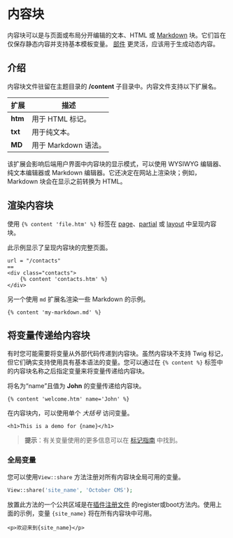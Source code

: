 # 内容块

内容块可以是与页面或布局分开编辑的文本、HTML 或 [Markdown](http://daringfireball.net/projects/markdown/syntax) 块。它们旨在仅保存静态内容并支持基本模板变量。 [部件](partials.md) 更灵活，应该用于生成动态内容。

## 介绍

内容块文件驻留在主题目录的 **/content** 子目录中。内容文件支持以下扩展名。

扩展 |描述
------------- | -------------
**htm** |用于 HTML 标记。
**txt** |用于纯文本。
**MD** |用于 Markdown 语法。

该扩展会影响后端用户界面中内容块的显示模式，可以使用 WYSIWYG 编辑器、纯文本编辑器或 Markdown 编辑器。它还决定在网站上渲染块；例如，Markdown 块会在显示之前转换为 HTML。

## 渲染内容块

使用 `{% content 'file.htm' %}` 标签在 [page](pages.md)、[partial](partials.md) 或 [layout](layouts.md) 中呈现内容块。

此示例显示了呈现内容块的完整页面。

```
url = "/contacts"
==
<div class="contacts">
    {% content 'contacts.htm' %}
</div>
```

另一个使用 `md` 扩展名渲染一些 Markdown 的示例。

```twig
{% content 'my-markdown.md' %}
```

## 将变量传递给内容块

有时您可能需要将变量从外部代码传递到内容块。虽然内容块不支持 Twig 标记，但它们确实支持使用具有基本语法的变量。您可以通过在 `{% content %}` 标签中的内容块名称之后指定变量来将变量传递给内容块。

将名为“name”且值为 **John** 的变量传递给内容块。

```twig
{% content 'welcome.htm' name='John' %}
```

在内容块内，可以使用单个 *大括号* 访问变量。

```
<h1>This is a demo for {name}</h1>
```

> **提示**：有关变量使用的更多信息可以在 [标记指南](../markup/tag-content.md) 中找到。

### 全局变量

您可以使用`View::share` 方法注册对所有内容块全局可用的变量。

```php
View::share('site_name', 'October CMS');
```

放置此方法的一个公共区域是在[插件注册文件](../plugin/registration.md) 的register或boot方法内。使用上面的示例，变量 `{site_name}` 将在所有内容块中可用。

```
<p>欢迎来到{site_name}</p>
```
